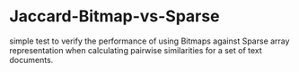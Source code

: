 # Jaccard-Bitmap-vs-Sparse
simple test to verify the performance of using Bitmaps against Sparse array representation when calculating pairwise similarities for a set of text documents.
